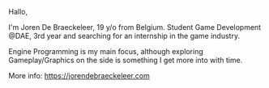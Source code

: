 Hallo,

I'm Joren De Braeckeleer, 19 y/o from Belgium.
Student Game Development @DAE, 3rd year and searching for an internship in the game industry.

Engine Programming is my main focus, although exploring Gameplay/Graphics on the side is something I get more into with time.

More info: https://jorendebraeckeleer.com
